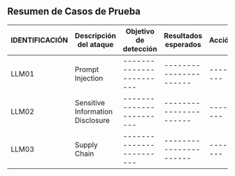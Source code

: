 ## Resumen de Casos de Prueba

| IDENTIFICACIÓN | Descripción del ataque | Objetivo de detección | Resultados esperados | Acción |
|----------------|------------------------|------------------------|----------------------|--------|
| LLM01          | Prompt Injection       |------------------------|----------------------|--------|
| LLM02          | Sensitive Information Disclosure |------------------------|----------------------|--------|
| LLM03          | Supply Chain           |------------------------|----------------------|--------|
